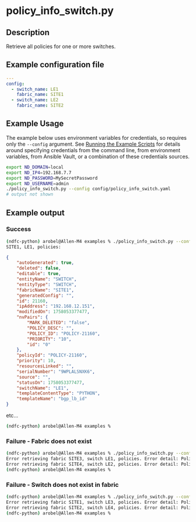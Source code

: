 # policy_info_switch.py

## Description

Retrieve all policies for one or more switches.

## Example configuration file

``` yaml title="config/policy_info_switch.yaml"
---
config:
  - switch_name: LE1
    fabric_name: SITE1
  - switch_name: LE2
    fabric_name: SITE2
```

## Example Usage

The example below uses environment variables for credentials, so requires
only the `--config` argument.  See [Running the Example Scripts]
for details around specifying credentials from the command line, from
environment variables, from Ansible Vault, or a combination of these
credentials sources.

[Running the Example Scripts]: ../setup/running-the-example-scripts.md

``` bash
export ND_DOMAIN=local
export ND_IP4=192.168.7.7
export ND_PASSWORD=MySecretPassword
export ND_USERNAME=admin
./policy_info_switch.py --config config/policy_info_switch.yaml
# output not shown
```

## Example output

### Success

``` bash title="Policies retrieved successfully"
(ndfc-python) arobel@Allen-M4 examples % ./policy_info_switch.py --config config/s12/policy_info_switch.yaml
SITE1, LE1, policies: 
```

``` json
{
    "autoGenerated": true,
    "deleted": false,
    "editable": true,
    "entityName": "SWITCH",
    "entityType": "SWITCH",
    "fabricName": "SITE1",
    "generatedConfig": "",
    "id": 21160,
    "ipAddress": "192.168.12.151",
    "modifiedOn": 1758053377477,
    "nvPairs": {
        "MARK_DELETED": "false",
        "POLICY_DESC": "",
        "POLICY_ID": "POLICY-21160",
        "PRIORITY": "10",
        "id": "0"
    },
    "policyId": "POLICY-21160",
    "priority": 10,
    "resourcesLinked": "",
    "serialNumber": "9WPLALSNXK6",
    "source": "",
    "statusOn": 1758053377477,
    "switchName": "LE1",
    "templateContentType": "PYTHON",
    "templateName": "bgp_lb_id"
}
```

etc...

```bash
(ndfc-python) arobel@Allen-M4 examples %
```

### Failure - Fabric does not exist

``` bash title="Fabric does not exist"
(ndfc-python) arobel@Allen-M4 examples % ./policy_info_switch.py --config config/s12/policy_info_switch.yaml
Error retrieving fabric SITE3, switch LE1, policies. Error detail: PolicyInfoSwitch._final_verification: fabric_name SITE3 does not exist on the controller.
Error retrieving fabric SITE4, switch LE2, policies. Error detail: PolicyInfoSwitch._final_verification: fabric_name SITE4 does not exist on the controller.
(ndfc-python) arobel@Allen-M4 examples %
```

### Failure - Switch does not exist in fabric

``` bash title="Switch does not exist in fabric"
(ndfc-python) arobel@Allen-M4 examples % ./policy_info_switch.py --config config/s12/policy_info_switch.yaml
Error retrieving fabric SITE1, switch LE3, policies. Error detail: PolicyInfoSwitch._final_verification: switch_name LE3 not found in fabric SITE1.
Error retrieving fabric SITE2, switch LE4, policies. Error detail: PolicyInfoSwitch._final_verification: switch_name LE4 not found in fabric SITE2.
(ndfc-python) arobel@Allen-M4 examples %
```
